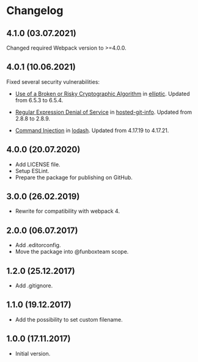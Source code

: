 # Changelog

## 4.1.0 (03.07.2021)

Changed required Webpack version to >=4.0.0.


## 4.0.1 (10.06.2021)

Fixed several security vulnerabilities:

- [Use of a Broken or Risky Cryptographic Algorithm](https://github.com/advisories/GHSA-r9p9-mrjm-926w) in [elliptic](https://github.com/indutny/elliptic). Updated from 6.5.3 to 6.5.4.

- [Regular Expression Denial of Service](https://github.com/advisories/GHSA-43f8-2h32-f4cj) in [hosted-git-info](https://github.com/npm/hosted-git-info). Updated from 2.8.8 to 2.8.9.

- [Command Injection](https://github.com/advisories/GHSA-35jh-r3h4-6jhm) in [lodash](https://github.com/lodash/lodash). Updated from 4.17.19 to 4.17.21.


## 4.0.0 (20.07.2020)

* Add LICENSE file.
* Setup ESLint.
* Prepare the package for publishing on GitHub.

## 3.0.0 (26.02.2019)

* Rewrite for compatibility with webpack 4.

## 2.0.0 (06.07.2017)

* Add .editorconfig.
* Move the package into @funboxteam scope.

## 1.2.0 (25.12.2017)

* Add .gitignore.

## 1.1.0 (19.12.2017)

* Add the possibility to set custom filename.

## 1.0.0 (17.11.2017)

* Initial version.
